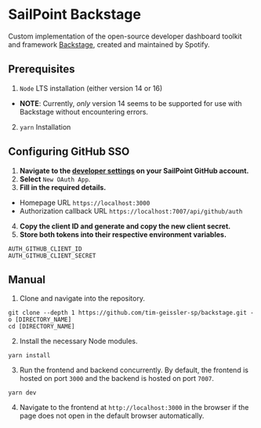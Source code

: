 # SailPoint Backstage
Custom implementation of the open-source developer dashboard toolkit and framework [Backstage](https://backstage.io), created and maintained by Spotify.

## Prerequisites
1. ```Node``` LTS installation (either version 14 or 16)
* **NOTE**: Currently, *only* version 14 seems to be supported for use with Backstage without encountering errors.
2. ```yarn``` Installation

## Configuring GitHub SSO
1. **Navigate to the [developer settings](https://github.com/settings/developers) on your SailPoint GitHub account.**
2. **Select** ```New OAuth App```.
3. **Fill in the required details.**
* Homepage URL ```https://localhost:3000```
* Authorization callback URL ```https://localhost:7007/api/github/auth```
4. **Copy the client ID and generate and copy the new client secret.**
5. **Store both tokens into their respective environment variables.**
```
AUTH_GITHUB_CLIENT_ID
AUTH_GITHUB_CLIENT_SECRET
```

## Manual
1. Clone and navigate into the repository.
```
git clone --depth 1 https://github.com/tim-geissler-sp/backstage.git -o [DIRECTORY_NAME]
cd [DIRECTORY_NAME]
```

2. Install the necessary Node modules.
```
yarn install
```

3. Run the frontend and backend concurrently. By default, the frontend is hosted on port ```3000``` and the backend is hosted on port ```7007```.
```
yarn dev
```

4. Navigate to the frontend at ```http://localhost:3000``` in the browser if the page does not open in the default browser automatically.
